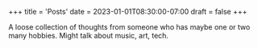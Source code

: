 +++
title = 'Posts'
date = 2023-01-01T08:30:00-07:00
draft = false
+++

A loose collection of thoughts from someone who has maybe one or two many hobbies. Might talk about music, art, tech.
